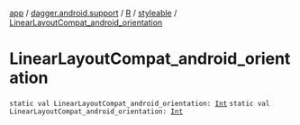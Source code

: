 [app](../../../index.md) / [dagger.android.support](../../index.md) / [R](../index.md) / [styleable](index.md) / [LinearLayoutCompat_android_orientation](./-linear-layout-compat_android_orientation.md)

# LinearLayoutCompat_android_orientation

`static val LinearLayoutCompat_android_orientation: `[`Int`](https://kotlinlang.org/api/latest/jvm/stdlib/kotlin/-int/index.html)
`static val LinearLayoutCompat_android_orientation: `[`Int`](https://kotlinlang.org/api/latest/jvm/stdlib/kotlin/-int/index.html)
